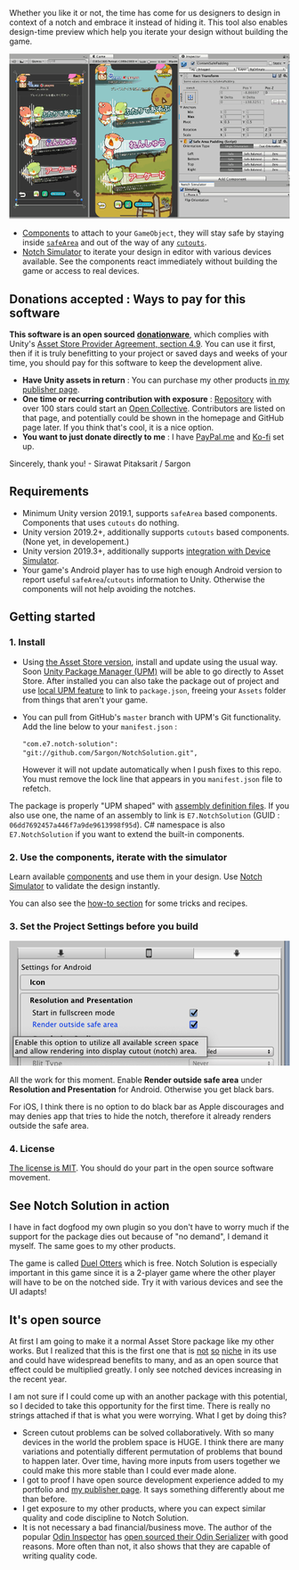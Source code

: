 Whether you like it or not, the time has come for us designers to design in context of a notch and embrace it instead of hiding it. This tool also enables design-time preview which help you iterate your design without building the game.

![Main screenshot](images/main-screenshot.gif)

- [Components](components/overview.md) to attach to your `GameObject`, they will stay safe by staying inside [`safeArea`](https://docs.unity3d.com/ScriptReference/Screen-safeArea.html) and out of the way of any [`cutouts`](https://docs.unity3d.com/ScriptReference/Screen-cutouts.html).
- [Notch Simulator](simulator/notch-simulator.md) to iterate your design in editor with various devices available. See the components react immediately without building the game or access to real devices.

## Donations accepted : Ways to pay for this software

**This software is an open sourced** [**donationware**](https://en.wikipedia.org/wiki/Donationware), which complies with Unity's [Asset Store Provider Agreement, section 4.9](https://unity3d.com/legal/as_provider). You can use it first, then if it is truly benefitting to your project or saved days and weeks of your time, you should pay for this software to keep the development alive.

- **Have Unity assets in return** : You can purchase my other products [in my publisher page](https://assetstore.unity.com/publishers/18007).
- **One time or recurring contribution with exposure** : [Repository](https://github.com/5argon/NotchSolution) with over 100 stars could start an [Open Collective](https://opencollective.com/notch-solution). Contributors are listed on that page, and potentially could be shown in the homepage and GitHub page later. If you think that's cool, it is a nice option.
- **You want to just donate directly to me** : I have [PayPal.me](http://paypal.me/5argon) and [Ko-fi](https://ko-fi.com/5argon) set up.

Sincerely, thank you! - Sirawat Pitaksarit / 5argon

## Requirements

- Minimum Unity version 2019.1, supports `safeArea` based components. Components that uses `cutouts` do nothing.
- Unity version 2019.2+, additionally supports `cutouts` based components. (None yet, in developement.)
- Unity version 2019.3+, additionally supports [integration with Device Simulator](simulator/device-simulator.md).
- Your game's Android player has to use high enough Android version to report useful `safeArea`/`cutouts` information to Unity. Otherwise the components will not help avoiding the notches.

## Getting started

### 1. Install

- Using [the Asset Store version](http://u3d.as/1FEw), install and update using the usual way. Soon [Unity Package Manager (UPM)](https://docs.unity3d.com/Manual/upm-ui.html) will be able to go directly to Asset Store. After installed you can also take the package out of project and use [local UPM feature](https://docs.unity3d.com/Manual/upm-ui-local.html) to link to `package.json`, freeing your `Assets` folder from things that aren't your game.
- You can pull from GitHub's `master` branch with UPM's Git functionality. Add the line below to your `manifest.json` : 

  ```
  "com.e7.notch-solution": "git://github.com/5argon/NotchSolution.git",
  ```

  However it will not update automatically when I push fixes to this repo. You must remove the lock line that appears in you `manifest.json` file to refetch.

The package is properly "UPM shaped" with [assembly definition files](https://docs.unity3d.com/Manual/ScriptCompilationAssemblyDefinitionFiles.html). If you also use one, the name of an assembly to link is `E7.NotchSolution` (GUID : `06dd7692457a446f7a9de9613998f95d`). C# namespace is also `E7.NotchSolution` if you want to extend the built-in components.

### 2. Use the components, iterate with the simulator

Learn available [components](components/overview.md) and use them in your design. Use [Notch Simulator](simulator/notch-simulator.md) to validate the design instantly.

You can also see the [how-to section](how-to/index.md) for some tricks and recipes.

### 3. Set the Project Settings before you build

![enable rendering into cutout](images/render-into-cutout.png)

All the work for this moment. Enable **Render outside safe area** under **Resolution and Presentation** for Android. Otherwise you get black bars.

For iOS, I think there is no option to do black bar as Apple discourages and may denies app that tries to hide the notch, therefore it already renders outside the safe area.

### 4. License

[The license is MIT](https://github.com/5argon/NotchSolution/blob/master/LICENSE). You should do your part in the open source software movement.

## See Notch Solution in action

I have in fact dogfood my own plugin so you don't have to worry much if the support for the package dies out because of "no demand", I demand it myself. The same goes to my other products.

The game is called [Duel Otters](https://duelotters.com/) which is free. Notch Solution is especially important in this game since it is a 2-player game where the other player will have to be on the notched side. Try it with various devices and see the UI adapts!

## It's open source

At first I am going to make it a normal Asset Store package like my other works. But I realized that this is the first one that is [not](http://exceed7.com/introloop/) [so](http://exceed7.com/native-audio/) [niche](http://exceed7.com/native-touch) in its use and could have widespread benefits to many, and as an open source that effect could be multiplied greatly. I only see notched devices increasing in the recent year.

I am not sure if I could come up with an another package with this potential, so I decided to take this opportunity for the first time. There is really no strings attached if that is what you were worrying. What I get by doing this?

- Screen cutout problems can be solved collaboratively. With so many devices in the world the problem space is HUGE. I think there are many variations and potentially different permutation of problems that bound to happen later. Over time, having more inputs from users together we could make this more stable than I could ever made alone.
- I got to proof I have open source development experience added to my portfolio and [my publisher page](https://assetstore.unity.com/publishers/18007). It says something differently about me than before.
- I get exposure to my other products, where you can expect similar quality and code discipline to Notch Solution.
- It is not necessary a bad financial/business move. The author of the popular [Odin Inspector](https://odininspector.com/) has [open sourced their Odin Serializer](https://devdog.io/blog/odin-serializer-goes-open-source/) with good reasons. More often than not, it also shows that they are capable of writing quality code.
